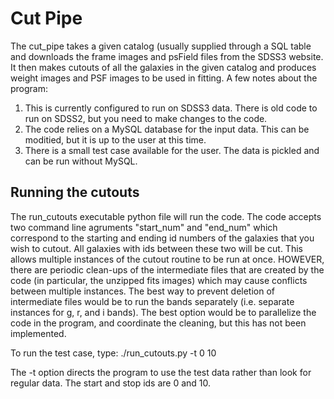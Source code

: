 Cut Pipe
================
The cut_pipe takes a given catalog (usually supplied through a SQL table and downloads the frame images and psField files from 
the SDSS3 website. It then makes cutouts of all the galaxies in the given catalog and produces weight images and PSF images
to be used in fitting. A few notes about the program:
1. This is currently configured to run on SDSS3 data. There is old code to run on SDSS2, but you need to make changes to the code.
2. The code relies on a MySQL database for the input data. This can be moditied, but it is up to the user at this time.
3. There is a small test case available for the user. The data is pickled and can be run without MySQL.


Running the cutouts
--------------------
The run_cutouts executable python file will run the code. The code accepts two command line agruments "start_num" and "end_num" which correspond to the starting and ending id numbers of the galaxies that you wish to cutout. All galaxies with ids between these two will be cut. This allows multiple instances of the cutout routine to be run at once. HOWEVER, there are periodic clean-ups of the intermediate files that are created by the code (in particular, the unzipped fits images) which may cause conflicts between multiple instances. The best way to prevent deletion of intermediate files would be to run the bands separately (i.e. separate instances for g, r, and i bands). The best option would be to parallelize the code in the program, and coordinate the cleaning, but this has not been implemented.

To run the test case, type:
    ./run_cutouts.py -t 0 10

The -t option directs the program to use the test data rather than look for regular data. The start and stop ids are 0 and 10.

